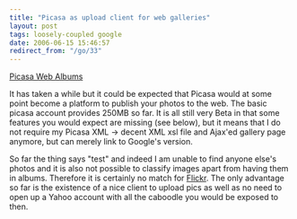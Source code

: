 ```yaml
---
title: "Picasa as upload client for web galleries"
layout: post
tags: loosely-coupled google
date: 2006-06-15 15:46:57
redirect_from: "/go/33"
---
```


[Picasa Web Albums](http://picasaweb.google.com/fquednau)

It has taken a while but it could be expected that Picasa would at some point become a platform to publish your photos to the web. The basic picasa account provides 250MB so far. It is all still very Beta in that some features you would expect are missing (see below), but it means that I do not require my Picasa XML -&gt; decent XML xsl file and Ajax'ed gallery page anymore, but can merely link to Google's version.

So far the thing says "test" and indeed I am unable to find anyone else's photos and it is also not possible to classify images apart from having them in albums. Therefore it is certainly no match for [Flickr](http://www.flickr.com). The only advantage so far is the existence of a nice client to upload pics as well as no need to open up a Yahoo account with all the caboodle you would be exposed to then.